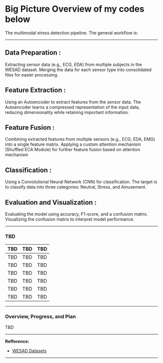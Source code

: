 
# Big Picture Overview of my codes below

The multimodal stress detection pipeline. The general workflow is:

---

## Data Preparation :

Extracting sensor data (e.g., ECG, EDA) from multiple subjects in the WESAD dataset.
Merging the data for each sensor type into consolidated files for easier processing.

## Feature Extraction :

Using an Autoencoder to extract features from the sensor data.
The Autoencoder learns a compressed representation of the input data, reducing dimensionality while retaining important information.

## Feature Fusion :

Combining extracted features from multiple sensors (e.g., ECG, EDA, EMG) into a single feature matrix.
Applying a custom attention mechanism (Shuffled ECA Module) for further feature fusion based on attention mechanism

## Classification :

Using a Convolutional Neural Network (CNN) for classification.
The target is to classify data into three categories: Neutral, Stress, and Amusement.

## Evaluation and Visualization :

Evaluating the model using accuracy, F1-score, and a confusion matrix.
Visualizing the confusion matrix to interpret model performance.

---

### TBD

| TBD              | TBD                         |TBD                 |
|-----------------------|--------------------------------------------|------------------------------------------|
| TBD     | TBD  | TBD     |
| TBD      | TBD        | TBD                     |
| TBD  | TBD                         | TBD  |
| TBD           | TBD     | TBD             |
| TBD       | TBD                 | TBD                       |
| TBD       | TBD              | TBD            |

---

### Overview, Progress, and Plan

TBD

---

**Refference:**
- [WESAD Datasets](https://archive.ics.uci.edu/dataset/465/wesad+wearable+stress+and+affect+detection)
  
---
